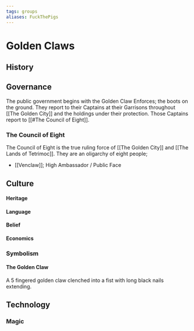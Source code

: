 ```yaml
---
tags: groups
aliases: FuckThePigs
---
```


# Golden Claws
## History
## Governance
The public government begins with the Golden Claw Enforces; the boots on the ground. They report to their Captains at their Garrisons throughout [[The Golden City]] and the holdings under their protection. Those Captains report to [[#The Council of Eight]]. 

### The Council of Eight
The Council of Eight is the true ruling force of [[The Golden City]] and [[The Lands of Tetrimoc]]. They are an oligarchy of eight people;
- [[Venclaw]]; High Ambassador / Public Face
## Culture
#### Heritage
#### Language
#### Belief
#### Economics
### Symbolism
#### The Golden Claw
A 5 fingered golden claw clenched into a fist with long black nails extending.
## Technology
### Magic